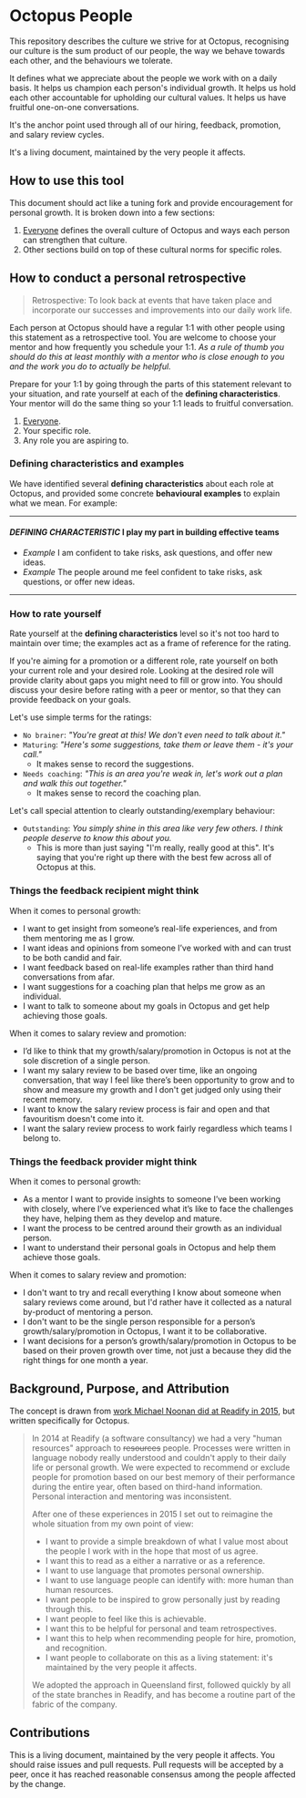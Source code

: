 # Octopus People

This repository describes the culture we strive for at Octopus, recognising our culture is the sum product of our people, the way we behave towards each other, and the behaviours we tolerate.

It defines what we appreciate about the people we work with on a daily basis. It helps us champion each person's individual growth. It helps us hold each other accountable for upholding our cultural values. It helps us have fruitful one-on-one conversations.

It's the anchor point used through all of our hiring, feedback, promotion, and salary review cycles.

It's a living document, maintained by the very people it affects.

## How to use this tool

This document should act like a tuning fork and provide encouragement for personal growth. It is broken down into a few sections:

1. [Everyone](Everyone.md) defines the overall culture of Octopus and ways each person can strengthen that culture.
2. Other sections build on top of these cultural norms for specific roles.

## How to conduct a personal retrospective

> Retrospective: To look back at events that have taken place and incorporate our successes and improvements into our daily work life.

Each person at Octopus should have a regular 1:1 with other people using this statement as a retrospective tool. You are welcome to choose your mentor and how frequently you schedule your 1:1. _As a rule of thumb you should do this at least monthly with a mentor who is close enough to you and the work you do to actually be helpful._

Prepare for your 1:1 by going through the parts of this statement relevant to your situation, and rate yourself at each of the **defining characteristics**. Your mentor will do the same thing so your 1:1 leads to fruitful conversation.

1. [Everyone](Everyone.md).
2. Your specific role.
3. Any role you are aspiring to.

### Defining characteristics and examples

We have identified several **defining characteristics** about each role at Octopus, and provided some concrete **behavioural examples** to explain what we mean. For example:

---

#### _DEFINING CHARACTERISTIC_ I play my part in building effective teams

- _Example_ I am confident to take risks, ask questions, and offer new ideas.
- _Example_ The people around me feel confident to take risks, ask questions, or offer new ideas.

---

### How to rate yourself

Rate yourself at the **defining characteristics** level so it's not too hard to maintain over time; the examples act as a frame of reference for the rating.

If you're aiming for a promotion or a different role, rate yourself on both your current role and your desired role. Looking at the desired role will provide clarity about gaps you might need to fill or grow into. You should discuss your desire before rating with a peer or mentor, so that they can provide feedback on your goals.

Let's use simple terms for the ratings:

- `No brainer`: _"You're great at this! We don't even need to talk about it."_
- `Maturing`: _"Here's some suggestions, take them or leave them - it's your call."_
  - It makes sense to record the suggestions.
- `Needs coaching`: _"This is an area you're weak in, let's work out a plan and walk this out together."_
  - It makes sense to record the coaching plan.

Let's call special attention to clearly outstanding/exemplary behaviour:

- `Outstanding`: _You simply shine in this area like very few others. I think people deserve to know this about you._
  - This is more than just saying "I'm really, really good at this". It's saying that you're right up there with the best few across all of Octopus at this.

### Things the feedback recipient might think

When it comes to personal growth:

- I want to get insight from someone’s real-life experiences, and from them mentoring me as I grow.
- I want ideas and opinions from someone I’ve worked with and can trust to be both candid and fair.
- I want feedback based on real-life examples rather than third hand conversations from afar.
- I want suggestions for a coaching plan that helps me grow as an individual.
- I want to talk to someone about my goals in Octopus and get help achieving those goals.

When it comes to salary review and promotion:

- I’d like to think that my growth/salary/promotion in Octopus is not at the sole discretion of a single person.
- I want my salary review to be based over time, like an ongoing conversation, that way I feel like there’s been opportunity to grow and to show and measure my growth and I don't get judged only using their recent memory.
- I want to know the salary review process is fair and open and that favouritism doesn't come into it.
- I want the salary review process to work fairly regardless which teams I belong to.

### Things the feedback provider might think

When it comes to personal growth:

- As a mentor I want to provide insights to someone I’ve been working with closely, where I’ve experienced what it’s like to face the challenges they have, helping them as they develop and mature.
- I want the process to be centred around their growth as an individual person.
- I want to understand their personal goals in Octopus and help them achieve those goals.

When it comes to salary review and promotion:

- I don't want to try and recall everything I know about someone when salary reviews come around, but I'd rather have it collected as a natural by-product of mentoring a person.
- I don't want to be the single person responsible for a person’s growth/salary/promotion in Octopus, I want it to be collaborative.
- I want decisions for a person’s growth/salary/promotion in Octopus to be based on their proven growth over time, not just a because they did the right things for one month a year.

## Background, Purpose, and Attribution

The concept is drawn from [work Michael Noonan did at Readify in 2015](https://github.com/Readify/madskillz), but written specifically for Octopus.

> In 2014 at Readify (a software consultancy) we had a very "human resources" approach to ~~resources~~ people. Processes were written in language nobody really understood and couldn't apply to their daily life or personal growth. We were expected to recommend or exclude people for promotion based on our best memory of their performance during the entire year, often based on third-hand information. Personal interaction and mentoring was inconsistent.
>
> After one of these experiences in 2015 I set out to reimagine the whole situation from my own point of view:
>
>- I want to provide a simple breakdown of what I value most about the people I work with in the hope that most of us agree.
>- I want this to read as a either a narrative or as a reference.
>- I want to use language that promotes personal ownership.
>- I want to use language people can identify with: more human than human resources.
>- I want people to be inspired to grow personally just by reading through this.
>- I want people to feel like this is achievable.
>- I want this to be helpful for personal and team retrospectives.
>- I want this to help when recommending people for hire, promotion, and recognition.
>- I want people to collaborate on this as a living statement: it's maintained by the very people it affects.
>
>We adopted the approach in Queensland first, followed quickly by all of the state branches in Readify, and has become a routine part of the fabric of the company.

## Contributions

This is a living document, maintained by the very people it affects. You should raise issues and pull requests. Pull requests will be accepted by a peer, once it has reached reasonable consensus among the people affected by the change.
